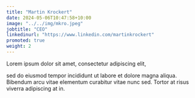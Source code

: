 ```yaml
---
title: "Martin Krockert"
date: 2024-05-06T10:47:58+10:00
image: "../../img/mkro.jpeg"
jobtitle: "CEO"
linkedinurl: "https://www.linkedin.com/martinkrockert"
promoted: true
weight: 2
---
```


Lorem ipsum dolor sit amet, consectetur adipiscing elit,
<!--more-->

sed do eiusmod tempor incididunt ut labore et dolore magna aliqua. Bibendum arcu vitae elementum curabitur vitae nunc sed. Tortor at risus viverra adipiscing at in.